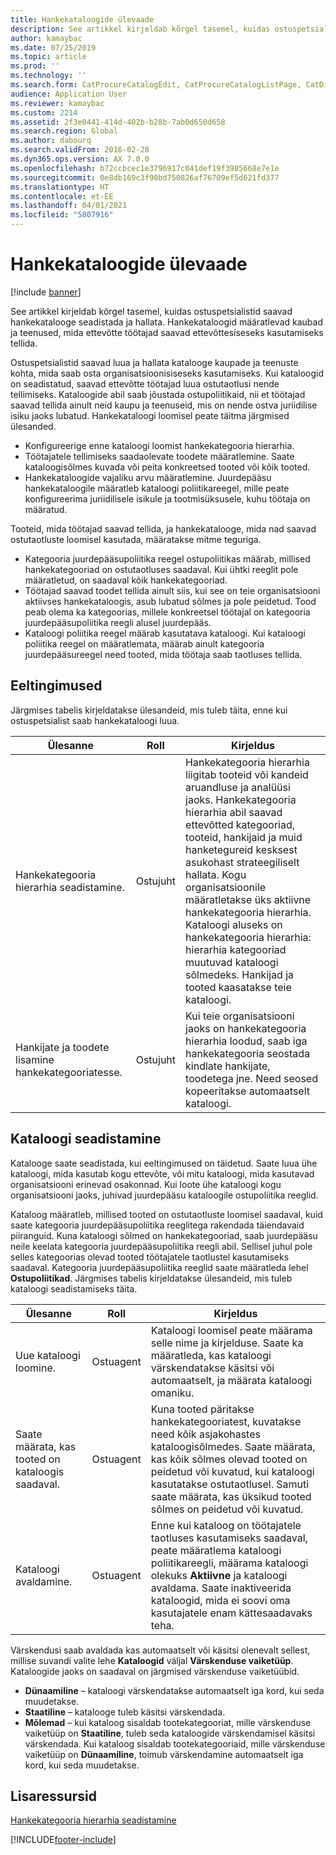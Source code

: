 ```yaml
---
title: Hankekataloogide ülevaade
description: See artikkel kirjeldab kõrgel tasemel, kuidas ostuspetsialistid saavad hankekatalooge seadistada ja hallata. Hankekataloogid määratlevad kaubad ja teenused, mida ettevõtte töötajad saavad ettevõttesiseseks kasutamiseks tellida.
author: kamaybac
ms.date: 07/25/2019
ms.topic: article
ms.prod: ''
ms.technology: ''
ms.search.form: CatProcureCatalogEdit, CatProcureCatalogListPage, CatDisplayProductRelationAdd
audience: Application User
ms.reviewer: kamaybac
ms.custom: 2214
ms.assetid: 2f3e0441-414d-402b-b28b-7ab0d650d658
ms.search.region: Global
ms.author: dabourq
ms.search.validFrom: 2016-02-28
ms.dyn365.ops.version: AX 7.0.0
ms.openlocfilehash: b72ccbcec1e3796917c041def19f3985668e7e1e
ms.sourcegitcommit: 0e8db169c3f90bd750826af76709ef5d621fd377
ms.translationtype: HT
ms.contentlocale: et-EE
ms.lasthandoff: 04/01/2021
ms.locfileid: "5807916"
---
```

# <a name="procurement-catalogs-overview"></a>Hankekataloogide ülevaade

[!include [banner](../includes/banner.md)]

See artikkel kirjeldab kõrgel tasemel, kuidas ostuspetsialistid saavad hankekatalooge seadistada ja hallata. Hankekataloogid määratlevad kaubad ja teenused, mida ettevõtte töötajad saavad ettevõttesiseseks kasutamiseks tellida.

Ostuspetsialistid saavad luua ja hallata katalooge kaupade ja teenuste kohta, mida saab osta organisatsioonisiseseks kasutamiseks. Kui kataloogid on seadistatud, saavad ettevõtte töötajad luua ostutaotlusi nende tellimiseks. Kataloogide abil saab jõustada ostupoliitikaid, nii et töötajad saavad tellida ainult neid kaupu ja teenuseid, mis on nende ostva juriidilise isiku jaoks lubatud. Hankekataloogi loomisel peate täitma järgmised ülesanded.

-   Konfigureerige enne kataloogi loomist hankekategooria hierarhia.
-   Töötajatele tellimiseks saadaolevate toodete määratlemine. Saate kataloogisõlmes kuvada või peita konkreetsed tooted või kõik tooted.
-   Hankekataloogide vajaliku arvu määratlemine. Juurdepääsu hankekataloogile määratleb kataloogi poliitikareegel, mille peate konfigureerima juriidilisele isikule ja tootmisüksusele, kuhu töötaja on määratud.

Tooteid, mida töötajad saavad tellida, ja hankekatalooge, mida nad saavad ostutaotluste loomisel kasutada, määratakse mitme teguriga.

-   Kategooria juurdepääsupoliitika reegel ostupoliitikas määrab, millised hankekategooriad on ostutaotluses saadaval. Kui ühtki reeglit pole määratletud, on saadaval kõik hankekategooriad.
-   Töötajad saavad toodet tellida ainult siis, kui see on teie organisatsiooni aktiivses hankekataloogis, asub lubatud sõlmes ja pole peidetud. Tood peab olema ka kategoorias, millele konkreetsel töötajal on kategooria juurdepääsupoliitika reegli alusel juurdepääs.
-   Kataloogi poliitika reegel määrab kasutatava kataloogi. Kui kataloogi poliitika reegel on määratlemata, määrab ainult kategooria juurdepääsureegel need tooted, mida töötaja saab taotluses tellida.

## <a name="prerequisites"></a>Eeltingimused 
Järgmises tabelis kirjeldatakse ülesandeid, mis tuleb täita, enne kui ostuspetsialist saab hankekataloogi luua.

| Ülesanne                                                | Roll               | Kirjeldus                                                                                                                                                                                                                                                                                                                                                                                                                                                                                                             |
|-----------------------------------------------------|--------------------|-------------------------------------------------------------------------------------------------------------------------------------------------------------------------------------------------------------------------------------------------------------------------------------------------------------------------------------------------------------------------------------------------------------------------------------------------------------------------------------------------------------------------|
| Hankekategooria hierarhia seadistamine.            | Ostujuht | Hankekategooria hierarhia liigitab tooteid või kandeid aruandluse ja analüüsi jaoks. Hankekategooria hierarhia abil saavad ettevõtted kategooriad, tooteid, hankijaid ja muid hanketegureid kesksest asukohast strateegiliselt hallata. Kogu organisatsioonile määratletakse üks aktiivne hankekategooria hierarhia. Kataloogi aluseks on hankekategooria hierarhia: hierarhia kategooriad muutuvad kataloogi sõlmedeks. Hankijad ja tooted kaasatakse teie kataloogi. |
| Hankijate ja toodete lisamine hankekategooriatesse. | Ostujuht | Kui teie organisatsiooni jaoks on hankekategooria hierarhia loodud, saab iga hankekategooria seostada kindlate hankijate, toodetega jne. Need seosed kopeeritakse automaatselt kataloogi.                                                                                                                                                                                                                                                                                           |

## <a name="setting-up-a-catalog"></a>Kataloogi seadistamine
Katalooge saate seadistada, kui eeltingimused on täidetud. Saate luua ühe kataloogi, mida kasutab kogu ettevõte, või mitu kataloogi, mida kasutavad organisatsiooni erinevad osakonnad. Kui loote ühe kataloogi kogu organisatsiooni jaoks, juhivad juurdepääsu kataloogile ostupoliitika reeglid.  

Kataloog määratleb, millised tooted on ostutaotluste loomisel saadaval, kuid saate kategooria juurdepääsupoliitika reeglitega rakendada täiendavaid piiranguid. Kuna kataloogi sõlmed on hankekategooriad, saab juurdepääsu neile keelata kategooria juurdepääsupoliitika reegli abil. Sellisel juhul pole selles kategoorias olevad tooted töötajatele taotlustel kasutamiseks saadaval. Kategooria juurdepääsupoliitika reeglid saate määratleda lehel **Ostupoliitikad**. Järgmises tabelis kirjeldatakse ülesandeid, mis tuleb kataloogi seadistamiseks täita.

| Ülesanne                                                   | Roll             | Kirjeldus                                                                                                                                                                                                                                                                                                                  |
|--------------------------------------------------------|------------------|------------------------------------------------------------------------------------------------------------------------------------------------------------------------------------------------------------------------------------------------------------------------------------------------------------------------------|
| Uue kataloogi loomine.                                  | Ostuagent | Kataloogi loomisel peate määrama selle nime ja kirjelduse. Saate ka määratleda, kas kataloogi värskendatakse käsitsi või automaatselt, ja määrata kataloogi omaniku.                                                                                                                                      |
| Saate määrata, kas tooted on kataloogis saadaval. | Ostuagent | Kuna tooted päritakse hankekategooriatest, kuvatakse need kõik asjakohastes kataloogisõlmedes. Saate määrata, kas kõik sõlmes olevad tooted on peidetud või kuvatud, kui kataloogi kasutatakse ostutaotlusel. Samuti saate määrata, kas üksikud tooted sõlmes on peidetud või kuvatud. |
| Kataloogi avaldamine.                                   | Ostuagent | Enne kui kataloog on töötajatele taotluses kasutamiseks saadaval, peate määratlema kataloogi poliitikareegli, määrama kataloogi olekuks **Aktiivne** ja kataloogi avaldama. Saate inaktiveerida kataloogid, mida ei soovi oma kasutajatele enam kättesaadavaks teha.                                              |

Värskendusi saab avaldada kas automaatselt või käsitsi olenevalt sellest, millise suvandi valite lehe **Kataloogid** väljal **Värskenduse vaiketüüp**. Kataloogide jaoks on saadaval on järgmised värskenduse vaiketüübid.

-   **Dünaamiline** – kataloogi värskendatakse automaatselt iga kord, kui seda muudetakse.
-   **Staatiline** – katalooge tuleb käsitsi värskendada.
-   **Mõlemad** – kui kataloog sisaldab tootekategooriat, mille värskenduse vaiketüüp on **Staatiline**, tuleb seda kataloogide värskendamisel käsitsi värskendada. Kui kataloog sisaldab tootekategooriaid, mille värskenduse vaiketüüp on **Dünaamiline**, toimub värskendamine automaatselt iga kord, kui seda muudetakse.


<a name="additional-resources"></a>Lisaressursid
--------

[Hankekategooria hierarhia seadistamine](tasks/set-up-procurement-category-hierarchy.md)





[!INCLUDE[footer-include](../../includes/footer-banner.md)]